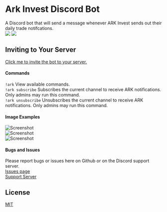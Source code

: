 # Ark Invest Discord Bot
A Discord bot that will send a message whenever ARK Invest sends out their daily trade notifcations.   
[<img src="https://discordapp.com/api/guilds/811822954089807892/widget.png?style=shield">](https://discord.gg/gzhdfGC2as)
<img src="https://img.shields.io/badge/discord-csharp-blue.svg">
## Inviting to Your Server
[Click me to invite the bot to your server.](https://discord.com/api/oauth2/authorize?client_id=811803089853874226&permissions=68608&scope=bot)

#### Commands
`!ark` View available commands.  
`!ark subscribe` Subscribes the current channel to receive ARK notifications. Only admins may run this command.  
`!ark unsubscribe` Unsubscribes the current channel to receive ARK notifications. Only admins may run this command.  

#### Image Examples
![Screenshot](https://i.imgur.com/h75Dlh8.png)  
![Screenshot](https://i.imgur.com/M3of3Xo.png)  
![Screenshot](https://i.imgur.com/cAWzdOE.png)  

#### Bugs and Issues
Please report bugs or issues here on Github or on the Discord support server.  
[Issues page](https://github.com/WilliamWelsh/ARK-Invest-Bot/issues)  
[Support Server](https://discord.gg/gzhdfGC2as)  

## License
[MIT](https://github.com/WilliamWelsh/ARK-Invest-Bot/blob/master/LICENSE)

